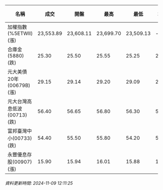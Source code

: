 | 名稱 | 成交 | 開盤 | 最高 | 最低 | 均價 | 成交金額(億) | 昨收 | 漲跌幅 | 漲跌 | 總量 | 昨量 | 振幅 |
| -------- | -------- | -------- | -------- |-------- | -------- | -------- |-------- |-------- |-------- | -------- | -------- |-------- |
|加權指數(%5ETWII) (漲)|23,553.89|23,608.11|23,699.70|23,509.13|-|4,231.03|23,408.82|0.62%|145.07|8,465,943|0|0.81%|
|合庫金(5880) (跌)|25.30|25.50|25.55|25.25|25.35|1.00|25.40|0.39%|0.10|3,945|4,602|1.18%|
|元大美債20年(00679B) (漲)|29.15|29.14|29.20|29.09|29.15|16.22|28.98|0.59%|0.17|55,628|82,249|0.38%|
|元大台灣高息低波(00713) (跌)|56.40|56.65|56.80|56.30|56.49|7.38|56.45|0.09%|0.05|13,057|14,351|0.89%|
|富邦臺灣中小(00733) (跌)|54.40|55.50|55.80|54.20|54.76|0.793|55.30|1.63%|0.90|1,449|1,330|2.89%|
|永豐優息存股(00907) (漲)|15.90|15.94|16.01|15.88|15.95|0.519|15.89|0.06%|0.01|3,255|2,641|0.82%|
###### 資料更新時間: 2024-11-09 12:11:25